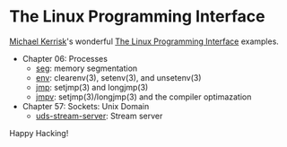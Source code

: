 # The Linux Programming Interface

[Michael Kerrisk]'s wonderful [The Linux Programming Interface] examples.

- Chapter 06: Processes
  - [seg](ch06/seg.c): memory segmentation
  - [env](ch06/env.c): clearenv(3), setenv(3), and unsetenv(3)
  - [jmp](ch06/jmp.c): setjmp(3) and longjmp(3)
  - [jmpv](ch06/jmpv.c): setjmp(3)/longjmp(3) and the compiler optimazation
- Chapter 57: Sockets: Unix Domain
  - [uds-stream-server](ch57/stream-server.c): Stream server

Happy Hacking!

[michael kerrisk]: http://man7.org/mtk/index.html
[the linux programming interface]: http://man7.org/tlpi/
